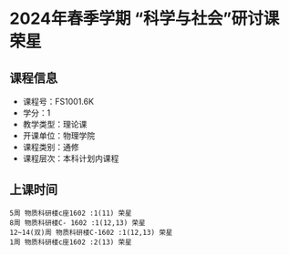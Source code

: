 # 2024年春季学期 “科学与社会”研讨课 荣星






## 课程信息

- 课程号：FS1001.6K
- 学分：1
- 教学类型：理论课
- 开课单位：物理学院
- 课程类别：通修
- 课程层次：本科计划内课程

## 上课时间

```
5周 物质科研楼c座1602 :1(11) 荣星
8周 物质科研楼C- 1602 :1(12,13) 荣星
12~14(双)周 物质科研楼C-1602 :1(12,13) 荣星
1周 物质科研楼c座1602 :2(13) 荣星
```

